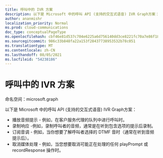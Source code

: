 ```yaml
---
title: 呼叫中的 IVR 方案
description: 以下是 Microsoft 中的呼叫 API (支持的交互式语音) IVR Graph方案：
author: ananmishr
localization_priority: Normal
ms.prod: cloud-communications
doc_type: conceptualPageType
ms.openlocfilehash: cbf46e81d537c704e6225a6d756140dd3ce8221fc70a7e86f188cead4ec9d3e2
ms.sourcegitcommit: 986c33b848fa22a153f28437738953532b78c051
ms.translationtype: MT
ms.contentlocale: zh-CN
ms.lasthandoff: 08/05/2021
ms.locfileid: "54238186"
---
```

# <a name="ivr-scenarios-in-calls"></a>呼叫中的 IVR 方案

命名空间：microsoft.graph

以下是 Microsoft 中的呼叫 API (支持的交互式语音) IVR Graph方案：

- 播放音频提示 - 例如，在客户服务代理的队列中进行呼叫时。
- 录制响应 -例如，录制呼叫者的音频，通常是在听到包含选项的提示后录制。
- 订阅音调 - 例如，当你想要了解呼叫者选择的 DTMF 音时（通常在听到音频提示后）。
- 取消媒体处理 - 例如，当您想要取消可能正在处理的任何 playPrompt 或 recordResponse 操作时。
